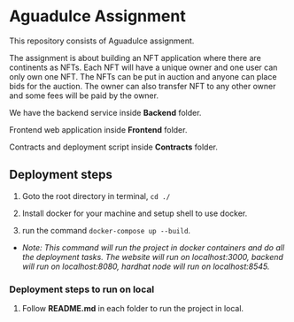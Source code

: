 # Aguadulce Assignment

This repository consists of Aguadulce assignment. 

The assignment is about building an NFT application where there are continents as NFTs. Each NFT will have a unique owner and one user can only own one NFT. The NFTs can be put in auction and anyone can place bids for the auction. The owner can also transfer NFT to any other owner and some fees will be paid by the owner.

We have the backend service inside **Backend** folder.

Frontend web application inside **Frontend** folder.

Contracts and deployment script inside **Contracts** folder.

## Deployment steps

1. Goto the root directory in terminal, `cd ./`

2. Install docker for your machine and setup shell to use docker.

3. run the command `docker-compose up --build`. 

- *Note: This command will run the project in docker containers and do all the deployment tasks. The website will run on localhost:3000, backend will run on localhost:8080, hardhat node will run on localhost:8545.*

### Deployment steps to run on local

1. Follow **README.md** in each folder to run the project in local.
